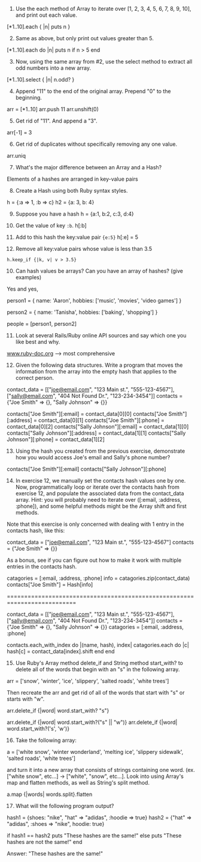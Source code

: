 1. Use the each method of Array to iterate over [1, 2, 3, 4, 5, 6, 7, 8, 9, 10], and print out each value.

  [*1..10].each { |n| puts n }

2. Same as above, but only print out values greater than 5.

  [*1..10].each do |n|
    puts n if n > 5
  end

3. Now, using the same array from #2, use the select method to extract all odd numbers into a new array.

  [*1..10].select { |n| n.odd? }

4. Append "11" to the end of the original array. Prepend "0" to the beginning.

  arr = [*1..10]
  arr.push 11
  arr.unshift(0)

5. Get rid of "11". And append a "3".

  arr[-1] = 3

6. Get rid of duplicates without specifically removing any one value.

  arr.uniq

7. What's the major difference between an Array and a Hash?

  Elements of a hashes are arranged in key-value pairs

8. Create a Hash using both Ruby syntax styles.

  h = {:a => 1, :b => c}
  h2 = {a: 3, b: 4}

9. Suppose you have a hash h = {a:1, b:2, c:3, d:4}

  1. Get the value of key `:b`.  h[:b]

  2. Add to this hash the key:value pair `{e:5}`  h[:e] = 5

  3. Remove all key:value pairs whose value is less than 3.5

    h.keep_if {|k, v| v > 3.5}

10. Can hash values be arrays? Can you have an array of hashes? (give examples)

  Yes and yes,

  person1 = { name: 'Aaron', hobbies: ['music', 'movies', 'video games'] }

  person2 = { name: 'Tanisha', hobbies: ['baking', 'shopping'] }

  people = [person1, person2]

11. Look at several Rails/Ruby online API sources and say which one you like best and why.

  www.ruby-doc.org --> most comprehensive

12. Given the following data structures. Write a program that moves the information from the array into the empty hash that applies to the correct person.

  contact_data = [["joe@email.com", "123 Main st.", "555-123-4567"],
            ["sally@email.com", "404 Not Found Dr.", "123-234-3454"]]
  contacts = {"Joe Smith" => {}, "Sally Johnson" => {}}

  contacts["Joe Smith"][:email] = contact_data[0][0]
  contacts["Joe Smith"][:address] = contact_data[0][1]
  contacts["Joe Smith"][:phone] = contact_data[0][2]
  contacts["Sally Johnson"][:email] = contact_data[1][0]
  contacts["Sally Johnson"][:address] = contact_data[1][1]
  contacts["Sally Johnson"][:phone] = contact_data[1][2]

13. Using the hash you created from the previous exercise, demonstrate how you would access Joe's email and Sally's phone number?

  contacts["Joe Smith"][:email]
  contacts["Sally Johnson"][:phone]

14. In exercise 12, we manually set the contacts hash values one by one. Now, programmatically loop or iterate over the contacts hash from exercise 12, and populate the associated data from the contact_data array. Hint: you will probably need to iterate over ([:email, :address, :phone]), and some helpful methods might be the Array shift and first methods.

Note that this exercise is only concerned with dealing with 1 entry in the contacts hash, like this:

contact_data = ["joe@email.com", "123 Main st.", "555-123-4567"]
contacts = {"Joe Smith" => {}}

As a bonus, see if you can figure out how to make it work with multiple entries in the contacts hash.

  catagories = [:email, :address, :phone]
  info = catagories.zip(contact_data)
  contacts["Joe Smith"] = Hash[info]

  ==========================================================================

  contact_data = [["joe@email.com", "123 Main st.", "555-123-4567"],
            ["sally@email.com", "404 Not Found Dr.", "123-234-3454"]]
  contacts = {"Joe Smith" => {}, "Sally Johnson" => {}}
  catagories = [:email, :address, :phone]

  contacts.each_with_index do |(name, hash), index|
    catagories.each do |c|
      hash[c] = contact_data[index].shift
    end
  end

15. Use Ruby's Array method delete_if and String method start_with? to delete all of the words that begin with an "s" in the following array.

arr = ['snow', 'winter', 'ice', 'slippery', 'salted roads', 'white trees']

Then recreate the arr and get rid of all of the words that start with "s" or starts with "w".

  arr.delete_if {|word| word.start_with? "s"}

  arr.delete_if {|word| word.start_with?("s" || "w")}
  arr.delete_if {|word| word.start_with?('s', 'w')}

16. Take the following array:

a = ['white snow', 'winter wonderland', 'melting ice',
     'slippery sidewalk', 'salted roads', 'white trees']

and turn it into a new array that consists of strings containing one word. (ex. ["white snow", etc...] → ["white", "snow", etc...]. Look into using Array's map and flatten methods, as well as String's split method.

  a.map {|words| words.split}.flatten

17. What will the following program output?

hash1 = {shoes: "nike", "hat" => "adidas", :hoodie => true}
hash2 = {"hat" => "adidas", :shoes => "nike", hoodie: true}

if hash1 == hash2
  puts "These hashes are the same!"
else
  puts "These hashes are not the same!"
end

  Answer: "These hashes are the same!"




  

  


